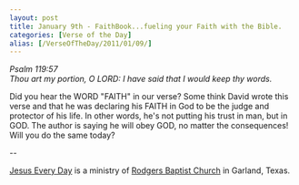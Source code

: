 ```yaml
---
layout: post
title: January 9th - FaithBook...fueling your Faith with the Bible.
categories: [Verse of the Day]
alias: [/VerseOfTheDay/2011/01/09/]
---
```


_Psalm 119:57  
Thou art my portion, O LORD: I have said that I would keep thy
words._

Did you hear the WORD "FAITH" in our verse? Some think David wrote
this verse and that he was declaring his FAITH in God to be the judge
and protector of his life. In other words, he's not putting his trust
in man, but in GOD. The author is saying he will obey GOD, no matter
the consequences! Will you do the same today?

 --

<a href=http://jesuseveryday.net>Jesus Every Day</a> is a ministry of <a href=http://rodgersbaptist.net>Rodgers Baptist Church</a> in Garland, Texas.
